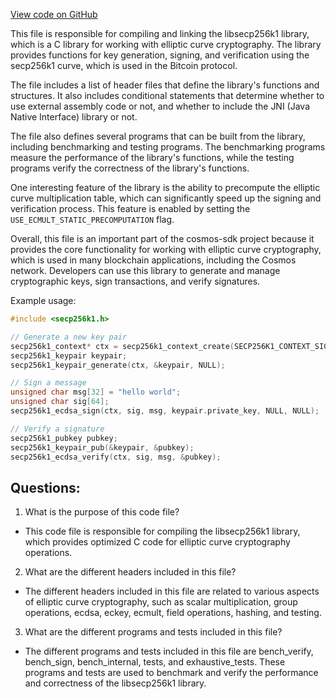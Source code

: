 [View code on GitHub](https://github.com/cosmos/cosmos-sdk/blob/main/crypto/keys/secp256k1/internal/secp256k1/libsecp256k1/Makefile.am)

This file is responsible for compiling and linking the libsecp256k1 library, which is a C library for working with elliptic curve cryptography. The library provides functions for key generation, signing, and verification using the secp256k1 curve, which is used in the Bitcoin protocol. 

The file includes a list of header files that define the library's functions and structures. It also includes conditional statements that determine whether to use external assembly code or not, and whether to include the JNI (Java Native Interface) library or not. 

The file also defines several programs that can be built from the library, including benchmarking and testing programs. The benchmarking programs measure the performance of the library's functions, while the testing programs verify the correctness of the library's functions. 

One interesting feature of the library is the ability to precompute the elliptic curve multiplication table, which can significantly speed up the signing and verification process. This feature is enabled by setting the `USE_ECMULT_STATIC_PRECOMPUTATION` flag. 

Overall, this file is an important part of the cosmos-sdk project because it provides the core functionality for working with elliptic curve cryptography, which is used in many blockchain applications, including the Cosmos network. Developers can use this library to generate and manage cryptographic keys, sign transactions, and verify signatures. 

Example usage:

```c
#include <secp256k1.h>

// Generate a new key pair
secp256k1_context* ctx = secp256k1_context_create(SECP256K1_CONTEXT_SIGN | SECP256K1_CONTEXT_VERIFY);
secp256k1_keypair keypair;
secp256k1_keypair_generate(ctx, &keypair, NULL);

// Sign a message
unsigned char msg[32] = "hello world";
unsigned char sig[64];
secp256k1_ecdsa_sign(ctx, sig, msg, keypair.private_key, NULL, NULL);

// Verify a signature
secp256k1_pubkey pubkey;
secp256k1_keypair_pub(&keypair, &pubkey);
secp256k1_ecdsa_verify(ctx, sig, msg, &pubkey);
```
## Questions: 
 1. What is the purpose of this code file?
- This code file is responsible for compiling the libsecp256k1 library, which provides optimized C code for elliptic curve cryptography operations.

2. What are the different headers included in this file?
- The different headers included in this file are related to various aspects of elliptic curve cryptography, such as scalar multiplication, group operations, ecdsa, eckey, ecmult, field operations, hashing, and testing.

3. What are the different programs and tests included in this file?
- The different programs and tests included in this file are bench_verify, bench_sign, bench_internal, tests, and exhaustive_tests. These programs and tests are used to benchmark and verify the performance and correctness of the libsecp256k1 library.